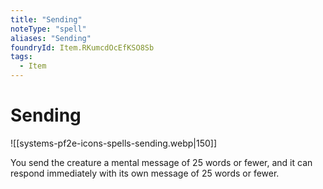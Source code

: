 ```yaml
---
title: "Sending"
noteType: "spell"
aliases: "Sending"
foundryId: Item.RKumcdOcEfKSO8Sb
tags:
  - Item
---
```


# Sending
![[systems-pf2e-icons-spells-sending.webp|150]]

You send the creature a mental message of 25 words or fewer, and it can respond immediately with its own message of 25 words or fewer.
